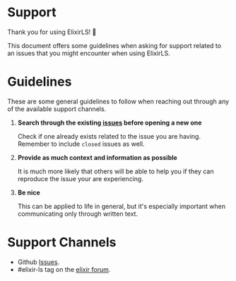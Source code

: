 # Support

Thank you for using ElixirLS! :tada:

This document offers some guidelines when asking for support related to an
issues that you might encounter when using ElixirLS.

# Guidelines

These are some general guidelines to follow when reaching out through any of the
available support channels.

1. **Search through the existing
   [issues](https://github.com/elixir-lsp/elixir-ls/issues/) before opening a new
   one**

   Check if one already exists related to the issue you are having. Remember
   to include `closed` issues as well.

2. **Provide as much context and information as possible**

   It is much more likely that others will be able to help you if they can
   reproduce the issue your are experiencing.

3. **Be nice**

   This can be applied to life in general, but it's especially important when
   communicating only through written text.

# Support Channels

- Github [Issues](https://github.com/elixir-lsp/elixir-ls/issues/).
- #elixir-ls tag on the [elixir forum](https://elixirforum.com/).

